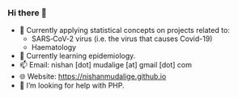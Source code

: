 ### Hi there 👋

- 🔭 Currently applying statistical concepts on projects related to: 
   - SARS‑CoV‑2 virus (i.e. the virus that causes Covid-19)
   - Haematology
- 🌱 Currently learning epidemiology.
- 📫 Email: nishan [dot] mudalige [at] gmail [dot] com
- 🌐 Website: https://nishanmudalige.github.io
- 🤔 I’m looking for help with PHP.


<!--
- 🧠 Practicing with [GitHub Copilot Ai](https://marketplace.visualstudio.com/items?itemName=GitHub.copilot "GitHub Copilot")
🦠
🩸
-->

<!--
**nishanmudalige/nishanmudalige** is a ✨ _special_ ✨ repository because its `README.md` (this file) appears on your GitHub profile.

Here are some ideas to get you started:

- 🔭 I’m currently working on ...
- 🌱 I’m currently learning ...
- 👯 I’m looking to collaborate on ...
- 🤔 I’m looking for help with ...
- 💬 Ask me about ...
- 📫 How to reach me: ...
- 😄 Pronouns: ...
- ⚡ Fun fact: ...
-->
